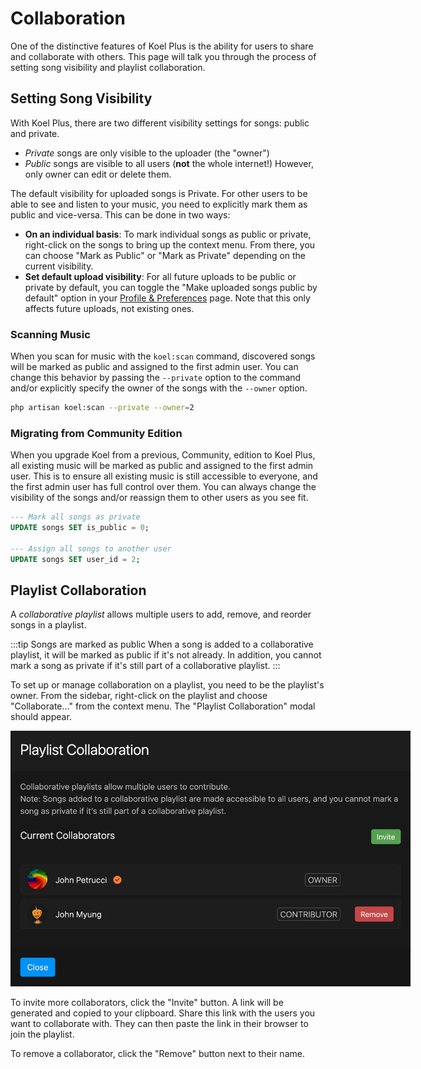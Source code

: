 # Collaboration

One of the distinctive features of Koel Plus is the ability for users to share and collaborate with others.
This page will talk you through the process of setting song visibility and playlist collaboration.

## Setting Song Visibility

With Koel Plus, there are two different visibility settings for songs: public and private.

* _Private_ songs are only visible to the uploader (the "owner")
* _Public_ songs are visible to all users (**not** the whole internet!) However, only owner can edit or delete them.

The default visibility for uploaded songs is Private. For other users to be able to see and listen to your music, you need to explicitly mark them as public and vice-versa. This can be done in two ways:

- **On an individual basis**: To mark individual songs as public or private, right-click on the songs to bring up the context menu. From there, you can choose "Mark as Public" or "Mark as Private" depending on the current visibility.
- **Set default upload visibility**: For all future uploads to be public or private by default, you can toggle the "Make uploaded songs public by default" option in your [Profile & Preferences](../usage/profile-preferences#preferences) page. Note that this only affects future uploads, not existing ones.

### Scanning Music

When you scan for music with the `koel:scan` command, discovered songs will be marked as public and assigned to the first admin user. 
You can change this behavior by passing the `--private` option to the command and/or explicitly specify the owner of the songs with the `--owner` option.

```bash
php artisan koel:scan --private --owner=2 
```

### Migrating from Community Edition

When you upgrade Koel from a previous, Community, edition to Koel Plus, all existing music will be marked as public and assigned to the first admin user. 
This is to ensure all existing music is still accessible to everyone, and the first admin user has full control over them.
You can always change the visibility of the songs and/or reassign them to other users as you see fit.

```sql
--- Mark all songs as private
UPDATE songs SET is_public = 0;

--- Assign all songs to another user
UPDATE songs SET user_id = 2;
```

## Playlist Collaboration

A _collaborative playlist_ allows multiple users to add, remove, and reorder songs in a playlist.

:::tip Songs are marked as public
When a song is added to a collaborative playlist, it will be marked as public if it's not already.
In addition, you cannot mark a song as private if it's still part of a collaborative playlist.
:::

To set up or manage collaboration on a playlist, you need to be the playlist's owner. From the sidebar, right-click on the playlist and choose "Collaborate…" from the context menu.
The "Playlist Collaboration" modal should appear.

<img src="../assets/img/plus/collab.webp" loading="lazy" style="max-width: 640px" alt="Collaboration modal">

To invite more collaborators, click the "Invite" button. A link will be generated and copied to your clipboard. Share this link with the users you want to collaborate with. They can then paste the link in their browser to join the playlist.

To remove a collaborator, click the "Remove" button next to their name.

